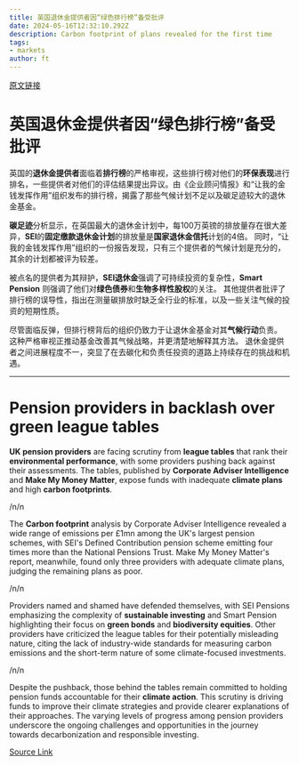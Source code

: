 ```yaml
---
title: 英国退休金提供者因“绿色排行榜”备受批评
date: 2024-05-16T12:32:10.292Z
description: Carbon footprint of plans revealed for the first time
tags: 
- markets
author: ft
---
```


[原文链接](https://ft.com/content/f11dd1c4-87f6-45c3-9272-8e48069ec1bb)

# 英国退休金提供者因“绿色排行榜”备受批评

英国的**退休金提供者**面临着**排行榜**的严格审视，这些排行榜对他们的**环保表现**进行排名，一些提供者对他们的评估结果提出异议。由《企业顾问情报》和“让我的金钱发挥作用”组织发布的排行榜，揭露了那些气候计划不足以及碳足迹较大的退休金基金。

**碳足迹**分析显示，在英国最大的退休金计划中，每100万英镑的排放量存在很大差异，**SEI**的**固定缴款退休金计划**的排放量是**国家退休金信托**计划的4倍。 同时，“让我的金钱发挥作用”组织的一份报告发现，只有三个提供者的气候计划是充分的，其余的计划都被评为较差。

被点名的提供者为其辩护，**SEI退休金**强调了可持续投资的复杂性，**Smart Pension** 则强调了他们对**绿色债券**和**生物多样性股权**的关注。 其他提供者批评了排行榜的误导性，指出在测量碳排放时缺乏全行业的标准，以及一些关注气候的投资的短期性质。

尽管面临反弹，但排行榜背后的组织仍致力于让退休金基金对其**气候行动**负责。 这种严格审视正推动基金改善其气候战略，并更清楚地解释其方法。 退休金提供者之间进展程度不一，突显了在去碳化和负责任投资的道路上持续存在的挑战和机遇。

---

# Pension providers in backlash over green league tables 

**UK pension providers** are facing scrutiny from **league tables** that rank their **environmental performance**, with some providers pushing back against their assessments. The tables, published by **Corporate Adviser Intelligence** and **Make My Money Matter**, expose funds with inadequate **climate plans** and high **carbon footprints**. 

/n/n

The **Carbon footprint** analysis by Corporate Adviser Intelligence revealed a wide range of emissions per £1mn among the UK's largest pension schemes, with SEI's Defined Contribution pension scheme emitting four times more than the National Pensions Trust. Make My Money Matter's report, meanwhile, found only three providers with adequate climate plans, judging the remaining plans as poor. 

/n/n

Providers named and shamed have defended themselves, with SEI Pensions emphasizing the complexity of **sustainable investing** and Smart Pension highlighting their focus on **green bonds** and **biodiversity equities**. Other providers have criticized the league tables for their potentially misleading nature, citing the lack of industry-wide standards for measuring carbon emissions and the short-term nature of some climate-focused investments. 

/n/n

Despite the pushback, those behind the tables remain committed to holding pension funds accountable for their **climate action**. This scrutiny is driving funds to improve their climate strategies and provide clearer explanations of their approaches. The varying levels of progress among pension providers underscore the ongoing challenges and opportunities in the journey towards decarbonization and responsible investing.

[Source Link](https://ft.com/content/f11dd1c4-87f6-45c3-9272-8e48069ec1bb)

